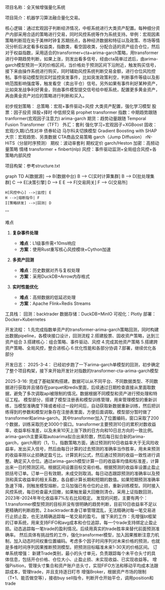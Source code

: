 项目名称：全天候增强量化系统

项目简介：机器学习算法融合量化交易。

核心逻辑：通过宏观因子判断经济情况，中枢系统进行大类资产配置。每种细分资产内部采用合适的策略进行交易，同时风控系统等作为系统支持。举例：宏观因素策略判断现在处于美林时钟复苏期拐点，各种经济数据和特征以及政策、市场等情况分析后决定看多权益类，指数类，看空固收类，分配合适的资产组合仓位，然后对于权益指数，采用适合的transformer+cta+arima-garch策略，用transformer进行中期趋势判断，如果上涨，则发出看多信号，经由cta简单过滤后，由arima-garch模型预测一天的价格区间，当价格处于预测区间下沿附近，触发购买信号，接下来由操作系统进行购买，同时辅助风控系统判断交易金额，进行仓位风险控制。事件驱动模型则实时监控突发事件，比如突发政策利空，判断事件等级以及影响范围影响强度等，触发看空（卖出平仓）信号。另外如果有事件利好某种资产，比如突发战争利好黄金，则由事件模型提交信号给中枢系统，配置更多黄金资产，再由黄金资产对应的策略进行判断和买入。

初步规划策略：
总策略：宏观+事件驱动+风控 大类资产配置，强化学习模型
股票：因子投资 择股+择时 中低频交易 prophet transformer
指数：中期趋势跟随 tranformer(宏观因子注意力) arima-garch
期货：趋势动量跟随 Temporal Fusion Transformer（TFT）
外汇：套利 强化学习+宏观因子+XGBoost
固收：宏观/久期/凸性对冲 债券轮动 马尔科夫切换模型 Gradient Boosting with SHAP
大宗：宏观趋势、另类数据 CTA商品交易策略 garch（Jump Diffusion） rN-HiTS（分层时序预测）
期权：波动率套利 期权定价 garch/Heston
加密：高频动量策略 情绪 transformer + finbert(nlp)
风控：事件驱动监测+全局组合风控+各策略内部风控


项目构架：参考structure.txt


graph TD
    A[数据源] --> B{数据中台}
    B --> C[实时计算集群]
    B --> D[批处理集群]
    C --> E[决策引擎]
    D --> E
    E --> F[交易网关]
    F --> G[交易所]
    
    H[风控中心] -->|监控| E
    H -->|熔断指令| F
    I[策略研发] -->|回测| D
'''

难点
1. **复杂事件处理**
   - **难点**：L1级事件需<10ms响应
   - **方案**：使用Rust重写核心风控模块+Cython加速

2. **多资产回测**
   - **难点**：历史数据对齐与复权处理
   - **方案**：采用DuckDB+Arrow内存格式

3. **实时性能优化**
   - **难点**：高频数据的低延迟处理
   - **方案**：Apache Flink+Redis Streams

工具栈：
回测：backtrader
数据存储：DuckDB+MinIO
可视化：Plotly
部署：Docker+Kubernetes

开发流程：
1.先完成指数单资产的transformer-arima-garch策略回测，同时构建出数据pipeline，各模块接口设计，回测流程
2.搭建股票、固收资产策略，达到三资产组合
3.搭建核心：组合策略、事件驱动、风控
4.完成其他资产策略
5.搭建跨资产策略、全局风控，整合进核心
6.优化性能和各部分协调
7.部署，继续优化各部分

  

开发日志：
2025-3-4： 已经初步跑了一下arima-garch单模型的回测，初步确定了整个项目构架，接下来开始开发针对指数的transformer-cta-arima-garch模型

2025-3-16: 完成了基础架构搭建。数据可以从不同平台、不同数据类型、不同数据进行获取并且储存在parquet和redis里面，后续通过日期检查直接从里面取数据，避免了多次调取api被限制的情况。数据根据不同模型和资产进行预处理和特征工程。
模型部分，搭建了模型注册表和模型训练管理，用来管理模型的重新训练，当模型准确度下降或者经过一段时间后，自动获取新数据重新训练，然后把训练得到的参数和模型对象存在注册表里面，方便后面调取。模型部分暂时做了transformer和arima-garch。其中transformer加入了位置编码，窗口采取了200个数据，训练采取历史3000个窗口。transformer主要预测10日的累积对数收益率，收益率标准差，以及未来10天上涨下跌的日方向和10日总方向的一致比例。arima-garch主要采取autoarima拟合出来阶数，然后每日拟合新的arima-garch，garch用的（1，1）。指数策略方面，通过预测的10日收益率大于无风险收益率，发出买入信号，然后由每日计算的过去预测的准确率当作胜率，用未来预测的收益率除以止损确定盈亏比。计算凯利公式，然后通过预测的收益一致性进行调整。确定买入仓位。通过arima-garch模型计算一日的收益率均值和标准差，计算出来一日的预测区间。根据区间设置目标交易价格。根据预测的收益率设置止盈止损括号订单。订单一日有效期，未成交则取消。每日动态跟踪预测的准确率以及预测和真实收益率的相关系数，各自都计算长期和短期的数值。如果短期预测准确率急速下降，则触发模型熔断，立马加强已有仓位的止损，重新训练模型。同时接入风控系统，每日检查最大回撤，如果触发最大回撤则清仓。采用上证指数回测，2023年-2024年年化收益率7%左右比较稳定。
发现的问题，主要有两个：1.transformer模型预测的目标并没有很明确的趋势判断，目前10日收益率不足以更精确的判断趋势。2.backtrader本身订单管理混乱，无法精确对每一笔交易进行止损止盈，也无法精确追踪每一笔交易的盈亏。
接下来的工作：先增强bt框架的订单系统，用来支持FIFO和avg成本和仓位追踪，每一个trade支持绑定止盈止损。动态追踪每一笔trade的盈利情况。后续用真实的trade胜率来替代前面预测准确率。
然后具体有挑战性的工作，强化transformer模型，加入因果推断注意力机制，加入动态时间权重位置编码。考虑多个因子时间序列对未来价格的预测，也就是多维时间序列因果推断预测模型。把预测目标瞄准未来1-30天的价格区间。
订单系统增强：
新建Trade类别，最小的头寸单元，负责跟踪每个未平仓头寸的具体信息，包括开仓价格、仓位大小、止盈止损、未实现收益、已实现收益等。
增强Pisition，管理头寸集合和资产账户总头寸，实现FIFO方法和移动平均成本法跟踪成本，管理trade，并且支持逐日盯市
增强Broker，根据资产市场的限制（T+1、能否做空等），接收buy sell指令，判断开仓开始平仓，调用position和trade
